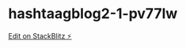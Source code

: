 # hashtaagblog2-1-pv77lw

[Edit on StackBlitz ⚡️](https://stackblitz.com/edit/hashtaagblog2-1-pv77lw)